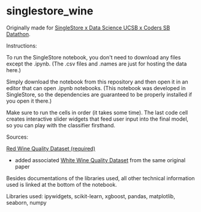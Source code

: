 # singlestore_wine
Originally made for [SingleStore x Data Science UCSB x Coders SB Datathon](https://singlestore-ucsb-datathon-2024.devpost.com/).

Instructions:

To run the SingleStore notebook, you don't need to download any files except the .ipynb. (The .csv files and .names are just for hosting the data here.)

Simply download the notebook from this repository and then open it in an editor that can open .ipynb notebooks. (This notebook was developed in SingleStore, so the dependencies are guaranteed to be properly installed if you open it there.)

Make sure to run the cells in order (it takes some time). The last code cell creates interactive slider widgets that feed user input into the final model, so you can play with the classifier firsthand.

Sources:

[Red Wine Quality Dataset (required)](https://www.kaggle.com/datasets/uciml/red-wine-quality-cortez-et-al-2009)
- added associated [White Wine Quality Dataset](https://archive.ics.uci.edu/dataset/186/wine+quality) from the same original paper

Besides documentations of the libraries used, all other technical information used is linked at the bottom of the notebook.

Libraries used: ipywidgets, scikit-learn, xgboost, pandas, matplotlib, seaborn, numpy
